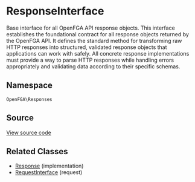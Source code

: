 # ResponseInterface

Base interface for all OpenFGA API response objects. This interface establishes the foundational contract for all response objects returned by the OpenFGA API. It defines the standard method for transforming raw HTTP responses into structured, validated response objects that applications can work with safely. All concrete response implementations must provide a way to parse HTTP responses while handling errors appropriately and validating data according to their specific schemas.

## Namespace

`OpenFGA\Responses`

## Source

[View source code](https://github.com/evansims/openfga-php/blob/main/src/Responses/ResponseInterface.php)

## Related Classes

* [Response](Responses/Response.md) (implementation)
* [RequestInterface](Requests/RequestInterface.md) (request)
